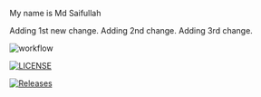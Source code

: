 My name is Md Saifullah

Adding 1st new change.
Adding 2nd change.
Adding 3rd change.

![workflow](https://github.com/MdSaifullah80/sem2/actions/workflows/main.yml/badge.svg)


[![LICENSE](https://img.shields.io/github/license/MdSaifullah80/sem2.svg?style=flat-square)](https://github.com/MdSaifullah80/sem2/blob/master/LICENSE)

[![Releases](https://img.shields.io/github/release/MdSaifullah80/sem2/all.svg?style=flat-square)](https://github.com/MdSaifullah80/sem2/releases)